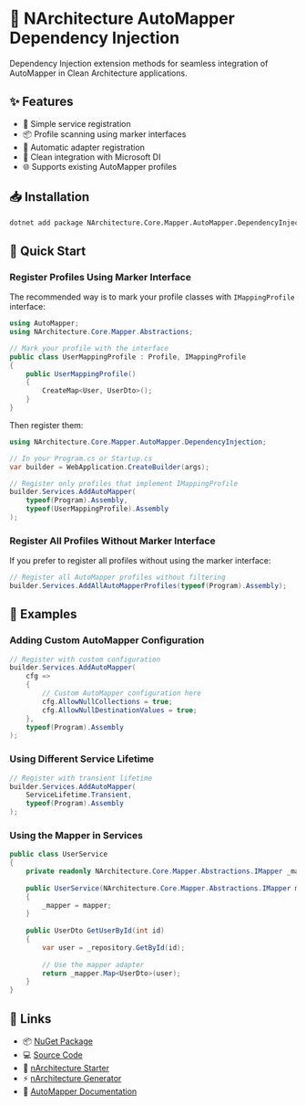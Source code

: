 # 🔌 NArchitecture AutoMapper Dependency Injection

Dependency Injection extension methods for seamless integration of AutoMapper in Clean Architecture applications.

## ✨ Features

- 🚀 Simple service registration
- 📦 Profile scanning using marker interfaces
- 🔄 Automatic adapter registration
- 🔗 Clean integration with Microsoft DI
- 🌐 Supports existing AutoMapper profiles

## 📥 Installation

```bash
dotnet add package NArchitecture.Core.Mapper.AutoMapper.DependencyInjection
```

## 🚦 Quick Start

### Register Profiles Using Marker Interface

The recommended way is to mark your profile classes with `IMappingProfile` interface:

```csharp
using AutoMapper;
using NArchitecture.Core.Mapper.Abstractions;

// Mark your profile with the interface
public class UserMappingProfile : Profile, IMappingProfile
{
    public UserMappingProfile()
    {
        CreateMap<User, UserDto>();
    }
}
```

Then register them:

```csharp
using NArchitecture.Core.Mapper.AutoMapper.DependencyInjection;

// In your Program.cs or Startup.cs
var builder = WebApplication.CreateBuilder(args);

// Register only profiles that implement IMappingProfile
builder.Services.AddAutoMapper(
    typeof(Program).Assembly, 
    typeof(UserMappingProfile).Assembly
);
```

### Register All Profiles Without Marker Interface

If you prefer to register all profiles without using the marker interface:

```csharp
// Register all AutoMapper profiles without filtering
builder.Services.AddAllAutoMapperProfiles(typeof(Program).Assembly);
```

## 📝 Examples

### Adding Custom AutoMapper Configuration

```csharp
// Register with custom configuration
builder.Services.AddAutoMapper(
    cfg => 
    {
        // Custom AutoMapper configuration here
        cfg.AllowNullCollections = true;
        cfg.AllowNullDestinationValues = true;
    },
    typeof(Program).Assembly
);
```

### Using Different Service Lifetime

```csharp
// Register with transient lifetime
builder.Services.AddAutoMapper(
    ServiceLifetime.Transient,
    typeof(Program).Assembly
);
```

### Using the Mapper in Services

```csharp
public class UserService
{
    private readonly NArchitecture.Core.Mapper.Abstractions.IMapper _mapper;
    
    public UserService(NArchitecture.Core.Mapper.Abstractions.IMapper mapper)
    {
        _mapper = mapper;
    }
    
    public UserDto GetUserById(int id)
    {
        var user = _repository.GetById(id);
        
        // Use the mapper adapter
        return _mapper.Map<UserDto>(user);
    }
}
```

## 🔗 Links

- 📦 [NuGet Package](https://www.nuget.org/packages/NArchitecture.Core.Mapper.AutoMapper.DependencyInjection)
- 💻 [Source Code](https://github.com/kodlamaio-projects/nArchitecture.Core)
- 🚀 [nArchitecture Starter](https://github.com/kodlamaio-projects/nArchitecture)
- ⚡ [nArchitecture Generator](https://github.com/kodlamaio-projects/nArchitecture.Gen)
- 📘 [AutoMapper Documentation](https://docs.automapper.org)
